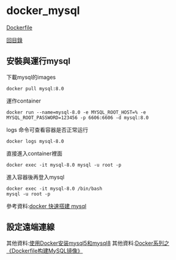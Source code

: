 # docker_mysql
[Dockerfile](#Dockerfile)<br>


[回目錄](#docker_ubuntu)

## 安裝與運行mysql
下載mysql的images
~~~
docker pull mysql:8.0
~~~
運作container
~~~
docker run --name=mysql-8.0 -e MYSQL_ROOT_HOST=% -e MYSQL_ROOT_PASSWORD=123456 -p 6606:6606 -d mysql:8.0
~~~
logs 命令可查看容器是否正常运行
~~~
docker logs mysql-8.0
~~~
直接進入container裡面
~~~
docker exec -it mysql-8.0 mysql -u root -p
~~~
進入容器後再登入mysql
~~~
docker exec -it mysql-8.0 /bin/bash 
mysql -u root -p
~~~
參考資料:[docker 快速搭建 mysql](https://juejin.im/post/5ebbc1666fb9a043410a18cb)

## 設定遠端連線

其他資料:[使用Docker安装mysql5和mysql8](https://www.jianshu.com/p/d297b0be4157)
其他資料:[Docker系列之《Dockerfile构建MySQL镜像》](https://nicksors.cc/2018/06/19/Docker%E7%B3%BB%E5%88%97%E4%B9%8B%E3%80%8ADockerfile%E6%9E%84%E5%BB%BAMySQL%E9%95%9C%E5%83%8F%E3%80%8B.html)
